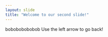 ```yaml
---
layout: slide
title: "Welcome to our second slide!"
---
```

bobobobobobob
Use the left arrow to go back!
